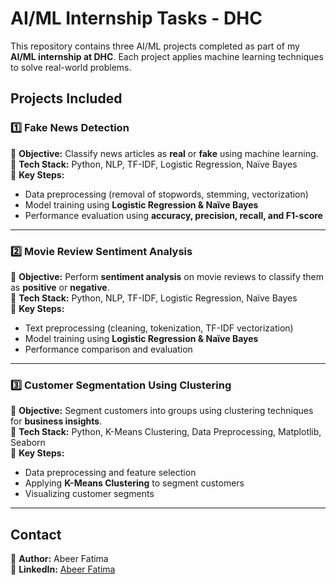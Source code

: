 # **AI/ML Internship Tasks - DHC**  

This repository contains three AI/ML projects completed as part of my **AI/ML internship at DHC**. Each project applies machine learning techniques to solve real-world problems.  

## **Projects Included**  

### 1️⃣ **Fake News Detection**  
🔹 **Objective:** Classify news articles as **real** or **fake** using machine learning.  
🔹 **Tech Stack:** Python, NLP, TF-IDF, Logistic Regression, Naïve Bayes  
🔹 **Key Steps:**  
   - Data preprocessing (removal of stopwords, stemming, vectorization)  
   - Model training using **Logistic Regression & Naïve Bayes**  
   - Performance evaluation using **accuracy, precision, recall, and F1-score**  

---

### 2️⃣ **Movie Review Sentiment Analysis**  
🔹 **Objective:** Perform **sentiment analysis** on movie reviews to classify them as **positive** or **negative**.  
🔹 **Tech Stack:** Python, NLP, TF-IDF, Logistic Regression, Naïve Bayes  
🔹 **Key Steps:**  
   - Text preprocessing (cleaning, tokenization, TF-IDF vectorization)  
   - Model training using **Logistic Regression & Naïve Bayes**  
   - Performance comparison and evaluation  

---

### 3️⃣ **Customer Segmentation Using Clustering**  
🔹 **Objective:** Segment customers into groups using clustering techniques for **business insights**.  
🔹 **Tech Stack:** Python, K-Means Clustering, Data Preprocessing, Matplotlib, Seaborn  
🔹 **Key Steps:**  
   - Data preprocessing and feature selection  
   - Applying **K-Means Clustering** to segment customers  
   - Visualizing customer segments  

---

## **Contact**  
📌 **Author:** Abeer Fatima  
📌 **LinkedIn:** [Abeer Fatima](https://www.linkedin.com/in/abeer-fatima--)  
